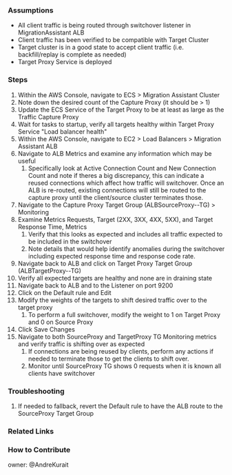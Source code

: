 ### Assumptions
- All client traffic is being routed through switchover listener in MigrationAssistant ALB
- Client traffic has been verified to be compatible with Target Cluster
- Target cluster is in a good state to accept client traffic (i.e. backfill/replay is complete as needed)
- Target Proxy Service is deployed

### Steps
1. Within the AWS Console, navigate to ECS > Migration Assistant Cluster
1. Note down the desired count of the Capture Proxy (it should be > 1)
1. Update the ECS Service of the Target Proxy to be at least as large as the Traffic Capture Proxy
1. Wait for tasks to startup, verify all targets healthy within Target Proxy Service "Load balancer health" 
1. Within the AWS Console, navigate to EC2 > Load Balancers > Migration Assistant ALB
1. Navigate to ALB Metrics and examine any information which may be useful
    1. Specifically look at Active Connection Count and New Connection Count and note if theres a big discrepancy, this can indicate a reused connections which affect how traffic will switchover. Once an ALB is re-routed, existing connections will still be routed to the capture proxy until the client/source cluster terminates those.
1. Navigate to the Capture Proxy Target Group (ALBSourceProxy-<STAGE>-TG) > Monitoring
1. Examine Metrics Requests, Target (2XX, 3XX, 4XX, 5XX), and Target Response Time, Metrics
    1. Verify that this looks as expected and includes all traffic expected to be included in the switchover
    1. Note details that would help identify anomalies during the switchover including expected response time and response code rate.  
1. Navigate back to ALB and click on Target Proxy Target Group (ALBTargetProxy-<STAGE>-TG)
1. Verify all expected targets are healthy and none are in draining state
1. Navigate back to ALB and to the Listener on port 9200
1. Click on the Default rule and Edit
1. Modify the weights of the targets to shift desired traffic over to the target proxy
   1. To perform a full switchover, modify the weight to 1 on Target Proxy and 0 on Source Proxy
1. Click Save Changes
1. Navigate to both SourceProxy and TargetProxy TG Monitoring metrics and verify traffic is shifting over as expected
   1. If connections are being reused by clients, perform any actions if needed to terminate those to get the clients to shift over.
   1. Monitor until SourceProxy TG shows 0 requests when it is known all clients have switchover

### Troubleshooting
1. If needed to fallback, revert the Default rule to have the ALB route to the SourceProxy Target Group

### Related Links

### How to Contribute

owner: @AndreKurait